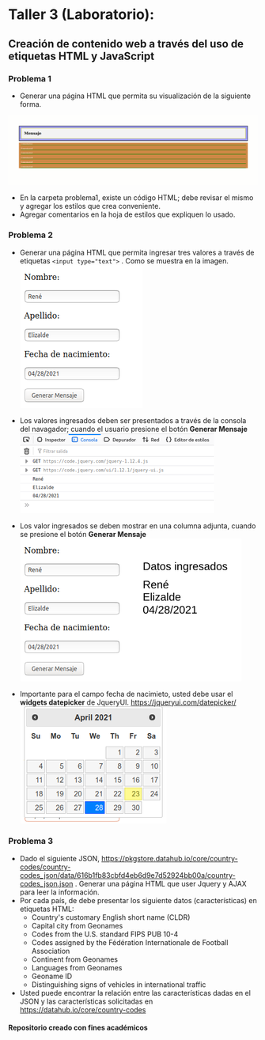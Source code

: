 
# Taller 3 (Laboratorio):
## Creación de contenido web a través del uso de etiquetas HTML y JavaScript

### Problema 1
* Generar una página HTML que permita su visualización de la siguiente forma.

![img](https://raw.githubusercontent.com/PlataformasWeb-P-AA2021/taller03/main/images/img-replicar.png)

* En la carpeta problema1, existe un código HTML; debe revisar el mismo y agregar los estilos que crea conveniente.
* Agregar comentarios en la hoja de estilos que expliquen lo usado.


### Problema 2
* Generar una página HTML que permita ingresar tres valores a través de etiquetas  ```<input type="text">``` . Como se muestra en la imagen.
![](https://raw.githubusercontent.com/PlataformasWeb-P-AA2021/taller03/main/images/img-ingreso-datos.png)

* Los valores ingresados deben ser presentados a través de la consola del navagador; cuando el usuario presione el botón **Generar Mensaje**
![](https://raw.githubusercontent.com/PlataformasWeb-P-AA2021/taller03/main/images/consola.png)
* Los valor ingresados se deben mostrar en una columna adjunta, cuando se presione el botón **Generar Mensaje**
![](https://raw.githubusercontent.com/PlataformasWeb-P-AA2022/Taller03/main/images/img-ingreso-datos-002.png)

* Importante para el campo fecha de nacimieto, usted debe usar el **widgets datepicker** de JqueryUI. https://jqueryui.com/datepicker/
![](https://raw.githubusercontent.com/PlataformasWeb-P-AA2021/taller03/main/images/img-datepicker.png)

### Problema 3

* Dado el siguiente JSON, https://pkgstore.datahub.io/core/country-codes/country-codes_json/data/616b1fb83cbfd4eb6d9e7d52924bb00a/country-codes_json.json . Generar una página HTML que user Jquery y AJAX para leer la información.
* Por cada país, de debe presentar los siguiente datos (características) en etiquetas HTML:
	* Country's customary English short name (CLDR)
	* Capital city from Geonames
	* Codes from the U.S. standard FIPS PUB 10-4
	* Codes assigned by the Fédération Internationale de Football Association
	* Continent from Geonames
	* Languages from Geonames
	* Geoname ID
	* Distinguishing signs of vehicles in international traffic
* Usted puede encontrar la relación entre las características dadas en el JSON y las características solicitadas en https://datahub.io/core/country-codes

#### Repositorio creado con fines académicos
